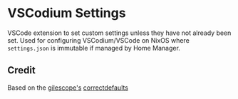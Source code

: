# VSCodium Settings

VSCode extension to set custom settings unless they have not already been set.
Used for configuring VSCodium/VSCode on NixOS where `settings.json` is immutable
if managed by Home Manager.

## Credit

Based on the [gilescope's](https://github.com/gilescope) [correctdefaults](https://github.com/gilescope/correctdefaults)
